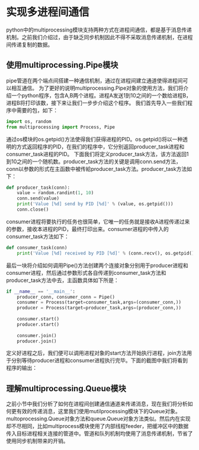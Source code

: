 # 实现多进程间通信

python中的multiprocessing模块支持两种方式在进程间通信，都是基于消息传递机制。之前我们介绍过，由于缺乏同步机制因此不得不采取消息传递机制，在进程间传递复制的数据。

## 使用multiprocessing.Pipe模块

pipe管道在两个端点间搭建一种通信机制，通过在进程间建立通道使得进程间可以相互通信。
为了更好的说明multiprocessing.Pipe对象的使用方法，我们将介绍一个python程序，包含A,B两个进程。进程A发送1到10之间的一个数给进程B，进程B将打印该数，接下来让我们一步步介绍这个程序。
我们首先导入一些我们程序中需要的包，如下：

```python
import os, random
from multiprocessing import Process, Pipe
```

通过os模块的os.getpid()方法使得我们获得进程的PID。os.getpid()将以一种透明的方式返回程序的PID，在我们的程序中，它分别返回producer\_task进程和consumer\_task进程的PID。
下面我们将定义producer\_task方法，该方法返回1到10之间的一个随机数。producer\_task方法的关键是调用conn.send方法，conn以参数的形式在主函数中被传給producer\_task方法。producer\_task方法如下：

```python
def producer_task(conn):
    value = random.randint(1, 10)
    conn.send(value)
    print('Value [%d] send by PID [%d]' % (value, os.getpid()))
    conn.close()
```

consumer进程将要执行的任务也很简单，它唯一的任务就是接收A进程传递过来的参数，接收本进程的PID，最终打印出来。consumer进程的中传入的consumer_task方法如下：

```python
def consumer_task(conn)
    print('Value [%d] received by PID [%d]' % (conn.recv(), os.getpid()))
```

最后一块将介绍如何调用Pipe()方法创建两个连接对象分别用于producer进程和consumer进程，然后通过参数形式各自传递到consumer\_task方法和producer\_task方法中去，主函数具体如下所是：

```python
if __name__ == '__main__':
    producer_conn, consumer_conn = Pipe()
    consumer = Process(target=consumer_task,args=(consumer_conn,))
    producer = Process(target=producer_task,args=(producer_conn,))
                                                                                 
    consumer.start()
    producer.start()
                                                                                 
    consumer.join()
    producer.join()
```

定义好进程之后，我们便可以调用进程对象的start方法开始执行进程，join方法用于分别等待producer进程和consumer进程执行完毕。下面的截图中我们将看到程序的输出：

## 理解multiprocessing.Queue模块

之前小节中我们分析了如何在进程间创建通信通道来传递消息，现在我们将分析如何更有效的传递消息，这里我们使用mutilprocessing模块下的Queue对象。multoprocessing.Queue对象方法和queue.Queue对象方法类似。然后内在实现却不尽相同，比如multiprocess模块使用了内部线程feeder，把缓冲区中的数据传入目标进程相关连接的管道中。管道和队列机制均使用了消息传递机制，节省了使用同步机制带来的开销。
